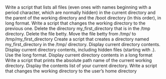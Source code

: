 Write a script that lists all files (even ones with names beginning with a period character, which are normally hidden) in the current directory and the parent of the working directory and the /boot directory (in this order), in long format.
Write a script that changes the working directory to the previous one.
Delete the directory my_first_directory that is in the /tmp directory.
Delete the file betty.
Move the file betty from /tmp/ to /tmp/my_first_directory
Create a script that creates a directory named my_first_directory in the /tmp/ directory.
Display current directory contents.
Display current directory contents, including hidden files (starting with .). Use the long format.
Display current directory contents in a long format
Write a script that prints the absolute path name of the current working directory.
Display the contents list of your current directory.
Write a script that changes the working directory to the user’s home directory
